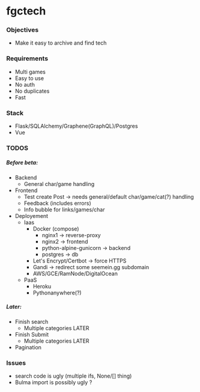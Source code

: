 # fgctech

### Objectives

- Make it easy to archive and find tech


### Requirements

- Multi games
- Easy to use
- No auth
- No duplicates
- Fast

### Stack

- Flask/SQLAlchemy/Graphene(GraphQL)/Postgres
- Vue

### TODOS

##### Before beta:
- Backend
	- General char/game handling
- Frontend
	- Test create Post -> needs general/default char/game/cat(?) handling
	- Feedback (includes errors)
	- Info bubble for links/games/char
- Deployement
	- Iaas
		- Docker (compose)
			- nginx1 -> reverse-proxy
			- nginx2 -> frontend
			- python-alpine-gunicorn -> backend
			- postgres -> db
		- Let's Encrypt/Certbot -> force HTTPS
		- Gandi -> redirect some seemein.gg subdomain
		- AWS/GCE/RamNode/DigitalOcean
	- PaaS
		- Heroku
		- Pythonanywhere(?)

##### Later:

- Finish search 
	- Multiple categories LATER
- Finish Submit 
	- Multiple categories LATER
- Pagination

### Issues

- search code is ugly (multiple ifs, None/[] thing)
- Bulma import is possibly ugly ?